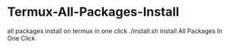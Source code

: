 # Termux-All-Packages-Install
all packages install on termux in one click
./install.sh
install All Packages In One Click
